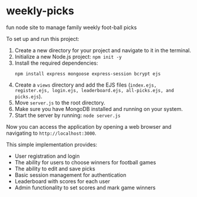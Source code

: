 # weekly-picks
fun node site to manage family weekly foot-ball picks

To set up and run this project:

1. Create a new directory for your project and navigate to it in the terminal.
2. Initialize a new Node.js project: `npm init -y`
3. Install the required dependencies:
   ```
   npm install express mongoose express-session bcrypt ejs
   ```
4. Create a `views` directory and add the EJS files (`index.ejs, register.ejs, login.ejs, leaderboard.ejs, all-picks.ejs, and picks.ejs`).
5. Move `server.js` to the root directory.
6. Make sure you have MongoDB installed and running on your system.
7. Start the server by running: `node server.js`

Now you can access the application by opening a web browser and navigating to `http://localhost:3000`.

This simple implementation provides:
- User registration and login
- The ability for users to choose winners for football games
- The ability to edit and save picks
- Basic session management for authentication
- Leaderboard with scores for each user
- Admin functionality to set scores and mark game winners
